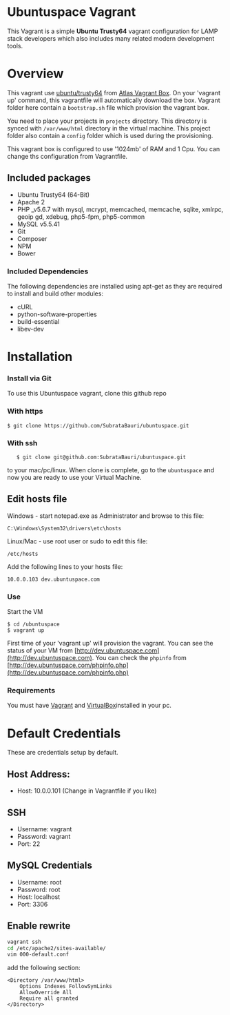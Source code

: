 # Ubuntuspace Vagrant

This Vagrant is a simple __Ubuntu Trusty64__ vagrant configuration for LAMP stack developers which also includes many related modern development tools.


# Overview
This vagrant use [ubuntu/trusty64](https://atlas.hashicorp.com/ubuntu/boxes/trusty64) from [Atlas Vagrant Box](https://atlas.hashicorp.com/boxes/search?utm_source=vagrantcloud.com&vagrantcloud=1).
On your 'vagrant up' command, this vagrantfile will automatically download the box. Vagrant folder here contain a `bootstrap.sh` file which provision the vagrant box.
  
  You need to place your projects in `projects` directory. This directory is synced with `/var/www/html` directory in the virtual machine. 
  This project folder also contain a `config` folder which is used during the provisioning. 

This vagrant box is configured to use '1024mb' of RAM and 1 Cpu. You can change ths configuration from Vagrantfile.
 
## Included packages

- Ubuntu Trusty64 (64-Bit)
- Apache 2
- PHP _v5.6.7 with mysql, mcrypt, memcached, memcache, sqlite, xmlrpc, geoip gd, xdebug, php5-fpm, php5-common
- MySQL v5.5.41
- Git
- Composer
- NPM
- Bower

### Included Dependencies
The following dependencies are installed using apt-get as they are required to install and build other modules:

- cURL
- python-software-properties
- build-essential
- libev-dev

 
# Installation

### Install via Git
To use this Ubuntuspace vagrant, clone this github repo 

   ### With https
    $ git clone https://github.com/SubrataBauri/ubuntuspace.git
   
   ### With ssh
       $ git clone git@github.com:SubrataBauri/ubuntuspace.git
       
to your mac/pc/linux.  When clone is complete, go to the `ubuntuspace` and now you are ready to use your Virtual Machine.


## Edit hosts file
   
Windows - start notepad.exe as Administrator and browse to this file:
```
C:\Windows\System32\drivers\etc\hosts
```

Linux/Mac - use root user or sudo to edit this file:
```
/etc/hosts
```

   Add the following lines to your hosts file:
```
10.0.0.103 dev.ubuntuspace.com
```


### Use
Start the VM

    $ cd /ubuntuspace
    $ vagrant up

First time of your 'vagrant up' will provision the vagrant. You can see the status of your VM from [http://dev.ubuntuspace.com](http://dev.ubuntuspace.com).
You can check the `phpinfo` from  [http://dev.ubuntuspace.com/phpinfo.php](http://dev.ubuntuspace.com/phpinfo.php)

### Requirements
You must have [Vagrant](http://vagrantup.com) and [VirtualBox](https://www.virtualbox.org)installed in your pc.


# Default Credentials
These are credentials setup by default.

## Host Address:
- Host: 10.0.0.101 (Change in Vagrantfile if you like)
 
## SSH
- Username: vagrant
- Password: vagrant
- Port: 22

## MySQL Credentials
- Username: root
- Password: root
- Host: localhost
- Port: 3306


## Enable rewrite 
```BASH
vagrant ssh
cd /etc/apache2/sites-available/
vim 000-default.conf
```
add the following section:
```
<Directory /var/www/html>
    Options Indexes FollowSymLinks
    AllowOverride All
    Require all granted
</Directory>
```

